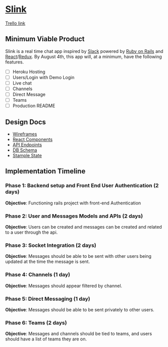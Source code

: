 # [Slink][slink]
[Trello link][trello]

## Minimum Viable Product
Slink is a real time chat app inspired by [Slack][slack] powered by [Ruby on Rails][ror] and [React][react]/[Redux][redux]. By August 4th, this app will, at a minimum, have the following features.

- [ ] Heroku Hosting
- [ ] Users/Login with Demo Login
- [ ] Live chat
- [ ] Channels
- [ ] Direct Message
- [ ] Teams
- [ ] Production README

## Design Docs
- [Wireframes][wireframes]
- [React Components][components]
- [API Endpoints][endpoints]
- [DB Schema][schema]
- [Stample State][state]

## Implementation Timeline
### Phase 1: Backend setup and Front End User Authentication (2 days)
**Objective**: Functioning rails project with front-end Authentication

### Phase 2: User and Messages Models and APIs (2 days)
**Objective**: Users can be created and messages can be created and related to a user through the api.

### Phase 3: Socket Integration (2 days)
**Objective**: Messages should be able to be sent with other users being updated at the time the message is sent.

### Phase 4: Channels (1 day)
**Objective**: Messages should appear filtered by channel.

### Phase 5: Direct Messaging (1 day)
**Objective**: Messages should be able to be sent privately to other users.

### Phase 6: Teams (2 days)
**Objective**: Messages and channels should be tied to teams, and users should have a list of teams they are on.

[slink]: https://slink-chat.herokuapp.com/
[trello]: https://trello.com/
[slack]: https://slack.com
[ror]: http://rubyonrails.org/
[react]: https://facebook.github.io/react/
[redux]: http://redux.js.org/

[wireframes]: docs/wireframes
[components]: docs/component-hierarchy.md
[endpoints]: docs/api-endpoints.md
[schema]: docs/schema.md
[state]: docs/sample-state.md
